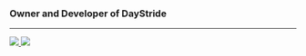 ### Owner and Developer of DayStride

-------------------
<a href="https://github.com/Mad880">
  <img src="https://github-readme-stats.vercel.app/api?username=Mad880&show_icons=true&hide_border=true&theme=great-gatsby" />
</a><a href="https://github.com/Mad880">
  <img src="https://github-readme-stats.vercel.app/api/top-langs/?username=Mad880&layout=compact&hide_border=true&theme=great-gatsby" />
</a>
